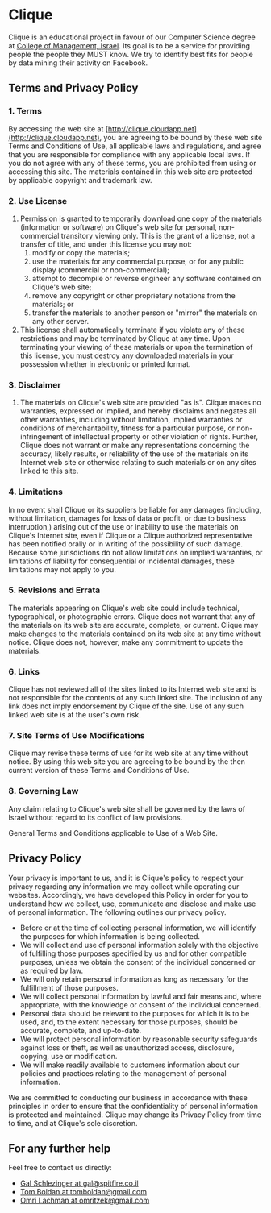 # Clique

Clique is an educational project in favour of our Computer Science degree at [College of Management, Israel](http://colman.ac.il).
Its goal is to be a service for providing people the people they MUST know. We try to identify best fits for people by data mining their activity on Facebook.

## Terms and Privacy Policy

### 1\. Terms

By accessing the web site at [http://clique.cloudapp.net](http://clique.cloudapp.net), you are agreeing to be bound by these web site Terms and Conditions of Use, all applicable laws and regulations, and agree that you are responsible for compliance with any applicable local laws. If you do not agree with any of these terms, you are prohibited from using or accessing this site. The materials contained in this web site are protected by applicable copyright and trademark law.

### 2\. Use License

1.  Permission is granted to temporarily download one copy of the materials (information or software) on Clique's web site for personal, non-commercial transitory viewing only. This is the grant of a license, not a transfer of title, and under this license you may not:
    1.  modify or copy the materials;
    2.  use the materials for any commercial purpose, or for any public display (commercial or non-commercial);
    3.  attempt to decompile or reverse engineer any software contained on Clique's web site;
    4.  remove any copyright or other proprietary notations from the materials; or
    5.  transfer the materials to another person or "mirror" the materials on any other server.
2.  This license shall automatically terminate if you violate any of these restrictions and may be terminated by Clique at any time. Upon terminating your viewing of these materials or upon the termination of this license, you must destroy any downloaded materials in your possession whether in electronic or printed format.

### 3\. Disclaimer

1.  The materials on Clique's web site are provided "as is". Clique makes no warranties, expressed or implied, and hereby disclaims and negates all other warranties, including without limitation, implied warranties or conditions of merchantability, fitness for a particular purpose, or non-infringement of intellectual property or other violation of rights. Further, Clique does not warrant or make any representations concerning the accuracy, likely results, or reliability of the use of the materials on its Internet web site or otherwise relating to such materials or on any sites linked to this site.

### 4\. Limitations

In no event shall Clique or its suppliers be liable for any damages (including, without limitation, damages for loss of data or profit, or due to business interruption,) arising out of the use or inability to use the materials on Clique's Internet site, even if Clique or a Clique authorized representative has been notified orally or in writing of the possibility of such damage. Because some jurisdictions do not allow limitations on implied warranties, or limitations of liability for consequential or incidental damages, these limitations may not apply to you.

### 5\. Revisions and Errata

The materials appearing on Clique's web site could include technical, typographical, or photographic errors. Clique does not warrant that any of the materials on its web site are accurate, complete, or current. Clique may make changes to the materials contained on its web site at any time without notice. Clique does not, however, make any commitment to update the materials.

### 6\. Links

Clique has not reviewed all of the sites linked to its Internet web site and is not responsible for the contents of any such linked site. The inclusion of any link does not imply endorsement by Clique of the site. Use of any such linked web site is at the user's own risk.

### 7\. Site Terms of Use Modifications

Clique may revise these terms of use for its web site at any time without notice. By using this web site you are agreeing to be bound by the then current version of these Terms and Conditions of Use.

### 8\. Governing Law

Any claim relating to Clique's web site shall be governed by the laws of Israel without regard to its conflict of law provisions.

General Terms and Conditions applicable to Use of a Web Site.

## Privacy Policy

Your privacy is important to us, and it is Clique's policy to respect your privacy regarding any information we may collect while operating our websites. Accordingly, we have developed this Policy in order for you to understand how we collect, use, communicate and disclose and make use of personal information. The following outlines our privacy policy.

*   Before or at the time of collecting personal information, we will identify the purposes for which information is being collected.
*   We will collect and use of personal information solely with the objective of fulfilling those purposes specified by us and for other compatible purposes, unless we obtain the consent of the individual concerned or as required by law.
*   We will only retain personal information as long as necessary for the fulfillment of those purposes.
*   We will collect personal information by lawful and fair means and, where appropriate, with the knowledge or consent of the individual concerned.
*   Personal data should be relevant to the purposes for which it is to be used, and, to the extent necessary for those purposes, should be accurate, complete, and up-to-date.
*   We will protect personal information by reasonable security safeguards against loss or theft, as well as unauthorized access, disclosure, copying, use or modification.
*   We will make readily available to customers information about our policies and practices relating to the management of personal information.

We are committed to conducting our business in accordance with these principles in order to ensure that the confidentiality of personal information is protected and maintained. Clique may change its Privacy Policy from time to time, and at Clique's sole discretion.

## For any further help
Feel free to contact us directly:

* [Gal Schlezinger at gal@spitfire.co.il](mailto:gal@spitfire.co.il)
* [Tom Boldan at tomboldan@gmail.com](mailto:tomboldan@gmail.com)
* [Omri Lachman at omritzek@gmail.com](mailto:omritzek@gmail.com)